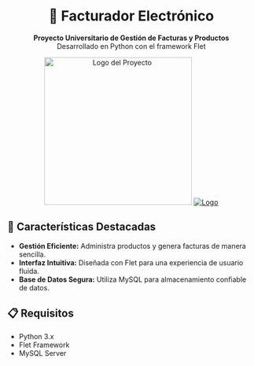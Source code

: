 <h1 align="center">🧾 Facturador Electrónico</h1>
<p align="center">
  <b>Proyecto Universitario de Gestión de Facturas y Productos</b><br>
  Desarrollado en Python con el framework Flet
</p>
<p align="center">
  <img src="https://link-to-your-image" alt="Logo del Proyecto" width="300">
  <a href="https://imgbb.com/"><img src="https://i.ibb.co/3dhpKBx/Logo.png" alt="Logo" border="0"></a>
</p>
</head>
<body>

  
  <div class="feature-list">
    <h2>🚀 Características Destacadas</h2>
    <ul>
      <li><strong>Gestión Eficiente:</strong> Administra productos y genera facturas de manera sencilla.</li>
      <li><strong>Interfaz Intuitiva:</strong> Diseñada con Flet para una experiencia de usuario fluida.</li>
      <li><strong>Base de Datos Segura:</strong> Utiliza MySQL para almacenamiento confiable de datos.</li>
    </ul>
  </div>

  <div class="requirements">
    <h2>📋 Requisitos</h2>
    <ul>
      <li>Python 3.x</li>
      <li>Flet Framework</li>
      <li>MySQL Server</li>
    </ul>
  </div>

</body>
</html>



